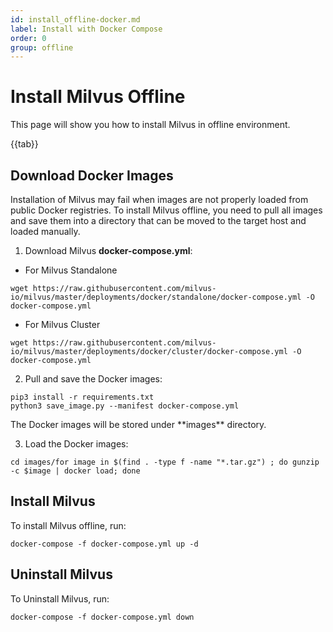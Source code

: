 ```yaml
---
id: install_offline-docker.md
label: Install with Docker Compose
order: 0
group: offline
---
```

# Install Milvus Offline

This page will show you how to install Milvus in offline environment.

{{tab}}

## Download Docker Images

Installation of Milvus may fail when images are not properly loaded from public Docker registries. To install Milvus offline, you need to pull all images and save them into a directory that can be moved to the target host and loaded manually.

1. Download Milvus **docker-compose.yml**:

- For Milvus Standalone

```
wget https://raw.githubusercontent.com/milvus-io/milvus/master/deployments/docker/standalone/docker-compose.yml -O docker-compose.yml
```

- For Milvus Cluster

```
wget https://raw.githubusercontent.com/milvus-io/milvus/master/deployments/docker/cluster/docker-compose.yml -O docker-compose.yml
```


2. Pull and save the Docker images:

```
pip3 install -r requirements.txt
python3 save_image.py --manifest docker-compose.yml
```

<div class="alert note">
The Docker images will be stored under **images** directory.
</div>

3. Load the Docker images:

```
cd images/for image in $(find . -type f -name "*.tar.gz") ; do gunzip -c $image | docker load; done
```

## Install Milvus

To install Milvus offline, run:

```
docker-compose -f docker-compose.yml up -d
```

## Uninstall Milvus

To Uninstall Milvus, run:

```
docker-compose -f docker-compose.yml down
```



